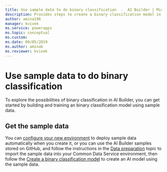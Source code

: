 ```yaml
---
title: Use sample data to do binary classification  -  AI Builder | Microsoft Docs
description: Provides steps to create a binary classification model in AI Builder using sample data provided by Microsoft.
author: amina196
manager: kvivek
ms.service: powerapps
ms.topic: conceptual
ms.custom: 
ms.date: 09/05/2019
ms.author: aminab
ms.reviewer: kvivek
---
```


# Use sample data to do binary classification

To explore the possibilities of binary classification in AI Builder, you can get started by building and training an binary classification model using sample data.

## Get the sample data

You can [configure your new environment](build-model.md) to deploy sample data automatically when you create it, or you can use the AI Builder samples stored on GitHub, and follow the instructions in the [Data preparation](binary-classification-data-prep.md) topic to import the sample data into your Common Data Service environment, then follow the [Create a binary classification model](create-binary-classification-model.md) to create an AI model using the sample data.

